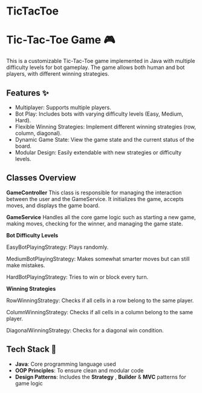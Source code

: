 # TicTacToe

# Tic-Tac-Toe Game 🎮

This is a customizable Tic-Tac-Toe game implemented in Java with multiple difficulty levels for bot gameplay. The game allows both human and bot players, with different winning strategies.

## Features ✨
- Multiplayer: Supports multiple players.
- Bot Play: Includes bots with varying difficulty levels (Easy, Medium, Hard).
- Flexible Winning Strategies: Implement different winning strategies (row, column, diagonal).
- Dynamic Game State: View the game state and the current status of the board.
- Modular Design: Easily extendable with new strategies or difficulty levels.

## Classes Overview
 **GameController**
This class is responsible for managing the interaction between the user and the GameService. It initializes the game, accepts moves, and displays the game board.

 **GameService**
Handles all the core game logic such as starting a new game, making moves, checking for the winner, and managing the game state.

 **Bot Difficulty Levels**

EasyBotPlayingStrategy: Plays randomly.

MediumBotPlayingStrategy: Makes somewhat smarter moves but can still make mistakes.

HardBotPlayingStrategy: Tries to win or block every turn.

 **Winning Strategies**

RowWinningStrategy: Checks if all cells in a row belong to the same player.

ColumnWinningStrategy: Checks if all cells in a column belong to the same player.

DiagonalWinningStrategy: Checks for a diagonal win condition.

## Tech Stack 🔧
- **Java**: Core programming language used
- **OOP Principles**: To ensure clean and modular code
- **Design Patterns**: Includes the **Strategy** , **Builder** & **MVC** patterns for game logic

